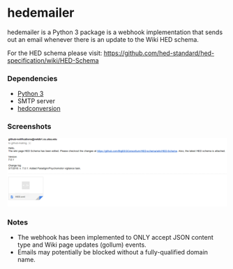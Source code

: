 # hedemailer

hedemailer is a Python 3 package is a webhook implementation that sends out an email whenever there is an update to the Wiki HED schema. 

For the HED schema please visit: <https://github.com/hed-standard/hed-specification/wiki/HED-Schema>

### Dependencies

* [Python 3](https://www.python.org/downloads/)
* SMTP server
* [hedconversion](../hedconversion)

### Screenshots

![Email example](screenshots/hedemailer-email.png)

### Notes
* The webhook has been implemented to ONLY accept JSON content type and Wiki page updates (gollum) events. 
* Emails may potentially be blocked without a fully-qualified domain name.  
